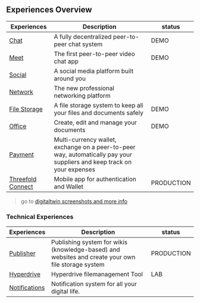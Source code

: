 
## Experiences Overview

| Experiences                            | Description                                                                                                             | status     |
| -------------------------------------- | ----------------------------------------------------------------------------------------------------------------------- | ---------- |
| [Chat](twin_chat)                      | A fully decentralized peer-to-peer chat system                                                                          | DEMO       |
| [Meet](meet)                           | The first peer-to-peer video chat app                                                                                   | DEMO       |
| [Social](social_experience)            | A social media platform built around you                                                                                |            |
| [Network](network_experience)          | The new professional networking platform                                                                                |            |
| [File Storage](filestorage)            | A file storage system to keep all your files and documents safely                                                       | DEMO       |
| [Office](office)                       | Create, edit and manage your documents                                                                                  | DEMO       |
| [Payment](payment)                     | Multi-currency wallet, exchange on a peer-to-peer way, automatically pay your suppliers and keep track on your expenses |            |
| [Threefold Connect](threefold_connect) | Mobile app for authentication and Wallet                                                                                | PRODUCTION |

> go to [digitaltwin screenshots and more info](internet4:digitaltwin_experiences)


### Technical Experiences

| Experiences                     | Description                                                                                        | status     |
| ------------------------------- | -------------------------------------------------------------------------------------------------- | ---------- |
| [Publisher](web_wiki_publisher) | Publishing system for wikis (knowledge-based) and websites and create your own file storage system | PRODUCTION |
| [Hyperdrive](hyperdrive)        | Hyperdrive filemanagement Tool                                                                     | LAB        |
| [Notifications](notifications)  | Notification system for all your digital life.                                                     |            |